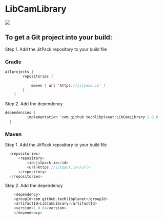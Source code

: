 # LibCamLibrary
[![](https://jitpack.io/v/techlibplanet/LibCamLibrary.svg)](https://jitpack.io/#techlibplanet/LibCamLibrary)

## To get a Git project into your build:

Step 1. Add the JitPack repository to your build file

### Gradle
```kotlin
allprojects {
		repositories {
			...
			maven { url 'https://jitpack.io' }
		}
	}
  ```
  
  
Step 2. Add the dependency
  
  ```kotlin
  dependencies {
	        implementation 'com.github.techlibplanet:LibCamLibrary:1.0.0'
	}
  ```
  
  ### Maven
  
  Step 1. Add the JitPack repository to your build file
  
  ```kotlin
	<repositories>
		<repository>
		    <id>jitpack.io</id>
		    <url>https://jitpack.io</url>
		</repository>
	</repositories>
  ```
  
  Step 2. Add the dependency
    
```kotlin
    <dependency>
	<groupId>com.github.techlibplanet</groupId>
	<artifactId>LibCamLibrary</artifactId>
	<version>1.0.0</version>
    </dependency>	
```
    
